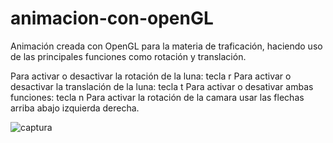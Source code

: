 # animacion-con-openGL
Animación creada con OpenGL para la materia de traficación, haciendo uso de las principales funciones como rotación y translación.

Para activar o desactivar la rotación de la luna: tecla r
Para activar o desactivar la translación de la luna: tecla t
Para activar o desativar ambas funciones: tecla n
Para activar la rotación de la camara usar las flechas arriba abajo izquierda derecha.

![captura](https://user-images.githubusercontent.com/50940896/120901198-fd7b1880-c5fe-11eb-9562-4591a5305176.png)
